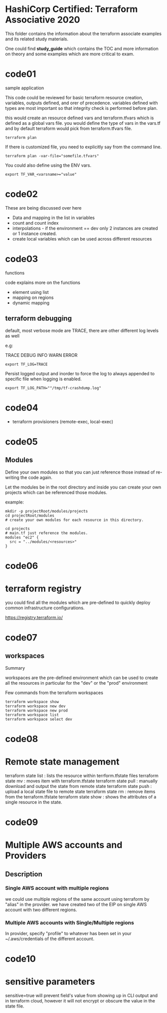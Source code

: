 # HashiCorp Certified: Terraform Associative 2020

This folder contains the information about the terraform associate examples and its related study materials.

One could find **study_guide** which contains the TOC and more information on theory and some examples which are more critical to exam.



# code01
sample application

This code could be reviewed for basic terraform resource creation, variables, outputs defined, and orer of precedence. variables defined with types are most important so that integrity check is performed before plan.

this would create an resource defined vars and terraform.tfvars which is defined as a global vars file. you would define the type of vars in the vars.tf and by default terraform would pick from terraform.tfvars file.

```
terraform plan
```

If there is customized file, you need to explicitly say from the command line.

```
terraform plan -var-file="somefile.tfvars"
```

You could also define using the ENV vars.

```
export TF_VAR_<varsname>="value"
```

# code02

These are being discussed over here

- Data and mapping in the list in variables
- count and count index
- interpolations - if the environment == dev only 2 instances are created or 1 instance created.
- create local variables which can be used across different resources


# code03
functions

code explains more on the functions

- element using list
- mapping on regions
- dynamic mapping

## terraform debugging

default, most verbose mode are TRACE,  there are other different log levels as well

e.g: 

TRACE
DEBUG
INFO
WARN
ERROR

```
export TF_LOG=TRACE
```
Persist logged output and inorder to force the log to always appended to specific file when logging is enabled.

```
export TF_LOG_PATH=""/tmp/tf-crashdump.log"
```
# code04

- terraform provisioners (remote-exec, local-exec)


# code05

## Modules

Define your own modules so that you can just reference those instead of re-writing the code again.

Let the modules be in the root directory and inside you can create your own projects which can be referenced those modules.

example:

```
mkdir -p projectRoot/modules/projects
cd projectRoot/modules
# create your own modules for each resource in this directory.

cd projects
# main.tf just reference the modules.
modules "ec2" {
  src = "../modules/<resources>"
}
```

# code06

# terraform registry

you could find all the modules which are pre-defined to quickly deploy common infrastructure configurations.

https://registry.terraform.io/

# code07

## workspaces

Summary

workspaces are the pre-defined environment which can be used to create all the resources in particular for the "dev" or the "prod" environment

Few commands from the terraform workspaces

```
terraform workspace show
terraform workspace new dev
terraform workspace new prod
terraform workspace list
terraform workspace select dev
```

# code08

# Remote state management

terraform state list :  lists the resource within terrform.tfstate files
terraform state mv  : moves item with terraform.tfstate
terraform state pull : manually download and output the state from remote state
terraform state push : upload a local state file to remote state
terraform state rm : remove items from the terraform.tfstate
terraform state show : shows the attributes of a single resource in the state.

# code09

# Multiple AWS accounts and Providers

## Description

### Single AWS account with multiple regions

we could use multiple regions of the same account using terraform by "alias" in the provider.
we have created two of the EIP on single AWS account with two different regions.

### Multiple AWS accounts with Single/Multiple regions
In provider, specify "profile" to whatever has been set in your ~/.aws/credentials of the different account.

# code10

# sensitive parameters

sensitive=true will prevent field's value from showing up in CLI output and in terraform cloud, however it will not encrypt or obscure the value in the state file.
